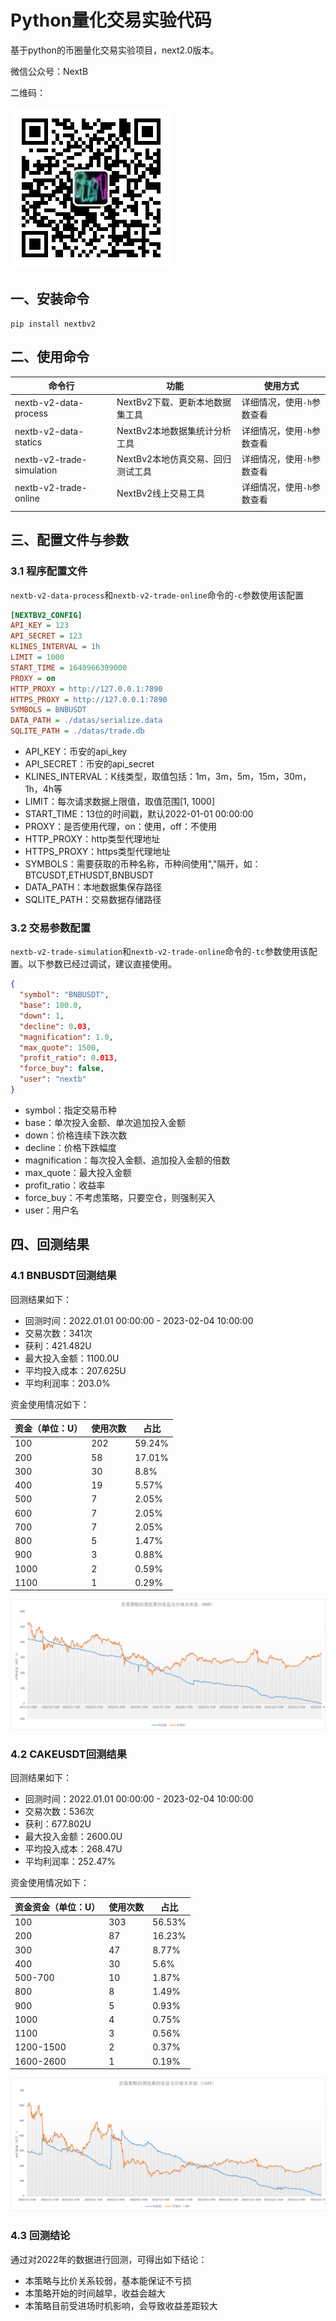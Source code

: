 # Python量化交易实验代码

基于python的币圈量化交易实验项目，next2.0版本。

微信公众号：NextB

二维码：

![qrcode](./qrcode.jpeg)

## 一、安装命令

```
pip install nextbv2
```

## 二、使用命令

|命令行|功能|使用方式|
|----|----|----|
|nextb-v2-data-process|NextBv2下载、更新本地数据集工具|详细情况，使用`-h`参数查看|
|nextb-v2-data-statics|NextBv2本地数据集统计分析工具|详细情况，使用`-h`参数查看|
|nextb-v2-trade-simulation|NextBv2本地仿真交易、回归测试工具|详细情况，使用`-h`参数查看|
|nextb-v2-trade-online|NextBv2线上交易工具|详细情况，使用`-h`参数查看|
||||

## 三、配置文件与参数

### 3.1 程序配置文件

`nextb-v2-data-process`和`nextb-v2-trade-online`命令的`-c`参数使用该配置

```ini
[NEXTBV2_CONFIG]
API_KEY = 123
API_SECRET = 123
KLINES_INTERVAL = 1h
LIMIT = 1000
START_TIME = 1640966399000
PROXY = on
HTTP_PROXY = http://127.0.0.1:7890
HTTPS_PROXY = http://127.0.0.1:7890
SYMBOLS = BNBUSDT
DATA_PATH = ./datas/serialize.data
SQLITE_PATH = ./datas/trade.db
```

* API_KEY：币安的api_key
* API_SECRET：币安的api_secret
* KLINES_INTERVAL：K线类型，取值包括：1m，3m，5m，15m，30m，1h，4h等
* LIMIT：每次请求数据上限值，取值范围[1, 1000]                           
* START_TIME：13位的时间戳，默认2022-01-01 00:00:00
* PROXY：是否使用代理，on：使用，off：不使用
* HTTP_PROXY：http类型代理地址
* HTTPS_PROXY：https类型代理地址
* SYMBOLS：需要获取的币种名称，币种间使用","隔开，如：BTCUSDT,ETHUSDT,BNBUSDT
* DATA_PATH：本地数据集保存路径
* SQLITE_PATH：交易数据存储路径

### 3.2 交易参数配置

`nextb-v2-trade-simulation`和`nextb-v2-trade-online`命令的`-tc`参数使用该配置。以下参数已经过调试，建议直接使用。

```json
{
  "symbol": "BNBUSDT",
  "base": 100.0,
  "down": 1,
  "decline": 0.03,
  "magnification": 1.0,
  "max_quote": 1500,
  "profit_ratio": 0.013,
  "force_buy": false,
  "user": "nextb"
}
```

* symbol：指定交易币种
* base：单次投入金额、单次追加投入金额
* down：价格连续下跌次数
* decline：价格下跌幅度
* magnification：每次投入金额、追加投入金额的倍数
* max_quote：最大投入金额
* profit_ratio：收益率
* force_buy：不考虑策略，只要空仓，则强制买入
* user：用户名

## 四、回测结果

### 4.1 BNBUSDT回测结果

回测结果如下：

* 回测时间：2022.01.01 00:00:00 - 2023-02-04 10:00:00
* 交易次数：341次
* 获利：421.482U
* 最大投入金额：1100.0U
* 平均投入成本：207.625U
* 平均利润率：203.0%

资金使用情况如下：

|资金（单位：U）|使用次数|占比|
|----|----|----|
|100|202|59.24%|
|200|58|17.01%|
|300|30|8.8%|
|400|19|5.57%|
|500|7|2.05%|
|600|7|2.05%|
|700|7|2.05%|
|800|5|1.47%|
|900|3|0.88%|
|1000|2|0.59%|
|1100|1|0.29%|

![](./docs/bnb.png)

### 4.2 CAKEUSDT回测结果

回测结果如下：

* 回测时间：2022.01.01 00:00:00 - 2023-02-04 10:00:00
* 交易次数：536次
* 获利：677.802U
* 最大投入金额：2600.0U
* 平均投入成本：268.47U
* 平均利润率：252.47%

资金使用情况如下：

|资金资金（单位：U）|使用次数|占比|
|----|----|----|
|100|303|56.53%|
|200|87|16.23%|
|300|47|8.77%|
|400|30|5.6%|
|500-700|10|1.87%|
|800|8|1.49%|
|900|5|0.93%|
|1000|4|0.75%|
|1100|3|0.56%|
|1200-1500|2|0.37%|
|1600-2600|1|0.19%|

![](./docs/cake.png)

### 4.3 回测结论

通过对2022年的数据进行回测，可得出如下结论：

* 本策略与比价关系较弱，基本能保证不亏损
* 本策略开始的时间越早，收益会越大
* 本策略目前受进场时机影响，会导致收益差距较大
